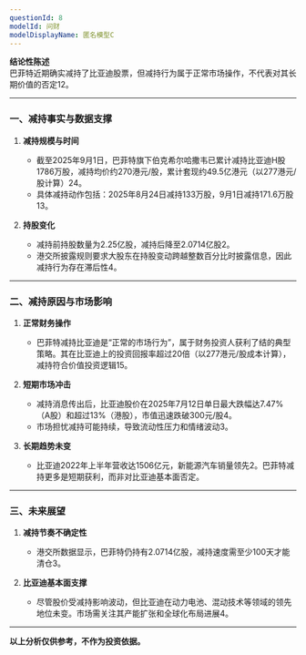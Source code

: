 ```yaml
---
questionId: 8
modelId: 问财
modelDisplayName: 匿名模型C
---
```

**结论性陈述**  
巴菲特近期确实减持了比亚迪股票，但减持行为属于正常市场操作，不代表对其长期价值的否定12。

---

### 一、减持事实与数据支撑

1. **减持规模与时间**
    
    - 截至2025年9月1日，巴菲特旗下伯克希尔哈撒韦已累计减持比亚迪H股1786万股，减持均价约270港元/股，累计套现约49.5亿港元（以277港元/股计算）24。
    - 具体减持动作包括：2025年8月24日减持133万股，9月1日减持171.6万股13。
2. **持股变化**
    
    - 减持前持股数量为2.25亿股，减持后降至2.0714亿股2。
    - 港交所披露规则要求大股东在持股变动跨越整数百分比时披露信息，因此减持行为存在滞后性4。

---

### 二、减持原因与市场影响

1. **正常财务操作**
    
    - 巴菲特减持比亚迪是“正常的市场行为”，属于财务投资人获利了结的典型策略。其在比亚迪上的投资回报率超过20倍（以277港元/股成本计算），减持符合价值投资逻辑15。
2. **短期市场冲击**
    
    - 减持消息传出后，比亚迪股价在2025年7月12日单日最大跌幅达7.47%（A股）和超过13%（港股），市值迅速跌破300元/股4。
    - 市场担忧减持可能持续，导致流动性压力和情绪波动3。
3. **长期趋势未变**
    
    - 比亚迪2022年上半年营收达1506亿元，新能源汽车销量领先2。巴菲特减持更多是短期获利，而非对比亚迪基本面否定。

---

### 三、未来展望

1. **减持节奏不确定性**
    
    - 港交所数据显示，巴菲特仍持有2.0714亿股，减持速度需至少100天才能清仓3。
2. **比亚迪基本面支撑**
    
    - 尽管股价受减持影响波动，但比亚迪在动力电池、混动技术等领域的领先地位未变。市场需关注其产能扩张和全球化布局进展4。

---

**以上分析仅供参考，不作为投资依据。**